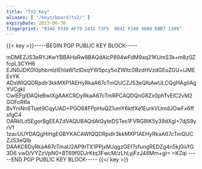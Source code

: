 ```yaml
---
title: "TV2 Key"
aliases: [ "/keys/board/tv2/" ]
expiryDate: 2023-06-30
fingerprint: "0346 9748 AF79 2431 73F5  0041 F246 4680 EBB7 1399"
---
```

{{< key >}}-----BEGIN PGP PUBLIC KEY BLOCK-----

mDMEZJS3eRYJKwYBBAHaRw8BAQdAlcP894wFdM9xq21KUmS3k+m8z0ZfcpL3CYH6
EJN0JDK0I0phbmlzIEhlaW1zIDxqYW5pcy5oZWltc0BzdHVzdGEuZGU+iJMEExYK
ADsWIQQDRpdIr3kkMXP1AEHyRkaA67cTmQUCZJS3eQIbAwULCQgHAgIiAgYVCgkI
CwIEFgIDAQIeBwIXgAAKCRDyRkaA67cTmRPCAQDQnG8Zx0phTvElC2vM2GOFoR6a
BvYniNn6Tuet9CqyUAD+PGO68FPpHuQZ1umY6ktfXe1EurkVUmdJOwFx6ffsfgC4
OARklLd5EgorBgEEAZdVAQUBAQdAtQyteDSTes1FVRG8IK5y39dXgI+7djS9yrV1
1zacUUYDAQgHiHgEGBYKACAWIQQDRpdIr3kkMXP1AEHyRkaA67cTmQUCZJS3eQIb
DAAKCRDyRkaA67cTmaU2AP9rTX1PPjxMJqgzGEf7sfungREDZg4n5kj0ii/fG3D6
vwD/VYZzVpN0+BT69f0DJrKtq3FwcM/zLhLyjFzJ48Mm+gI=
=KZqi
-----END PGP PUBLIC KEY BLOCK-----
{{</ key >}}
